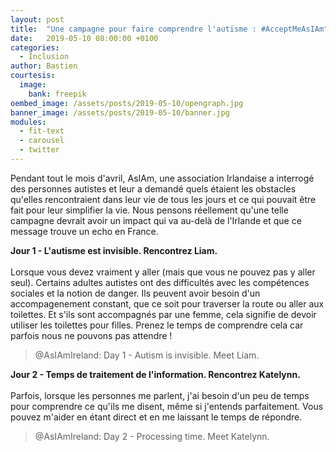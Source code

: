 ```yaml
---
layout: post
title:  "Une campagne pour faire comprendre l'autisme : #AcceptMeAsIAm"
date:   2019-05-10 08:00:00 +0100
categories:
  - Inclusion
author: Bastien
courtesis:
  image:
    bank: freepik
oembed_image: /assets/posts/2019-05-10/opengraph.jpg
banner_image: /assets/posts/2019-05-10/banner.jpg
modules:
  - fit-text
  - carousel
  - twitter
---
```


Pendant tout le mois d'avril, AsIAm, une association Irlandaise a interrogé des personnes autistes et leur a demandé quels étaient les obstacles qu'elles rencontraient dans leur vie de tous les jours et ce qui pouvait être fait pour leur simplifier la vie.
Nous pensons réellement qu'une telle campagne devrait avoir un impact qui va au-delà de l'Irlande et que ce message trouve un echo en France.


<div class="center">
<amp-carousel width="600" height="1200" layout="intrinsic" type="slides" class="white" id="carousel">
 <div class="slide">
  <amp-fit-text width="600" height="400" layout="responsive" max-font-size="17">
   <strong>Jour 1 - L'autisme est invisible. Rencontrez Liam.</strong><br /><br />
   Lorsque vous devez vraiment y aller (mais que vous ne pouvez pas y aller seul).
   Certains adultes autistes ont des difficultés avec les compétences sociales et la notion de danger.
   Ils peuvent avoir besoin d'un accompagenement constant, que ce soit pour traverser la route ou aller aux toilettes.
   Et s'ils sont accompagnés par une femme, cela signifie de devoir utiliser les toilettes pour filles.
   Prenez le temps de comprendre cela car parfois nous ne pouvons pas attendre&nbsp;!
  </amp-fit-text>
  <amp-twitter width="600" height="800" data-tweetid="1113414191283671041"><blockquote placeholder>
   @AsIAmIreland: Day 1 - Autism is invisible. Meet Liam.
   </blockquote></amp-twitter>
 </div>

 <div class="slide">
  <amp-fit-text width="600" height="400" layout="responsive" max-font-size="17">
   <strong>Jour 2 - Temps de traitement de l'information. Rencontrez Katelynn.</strong><br /><br />
   Parfois, lorsque les personnes me parlent, j'ai besoin d'un peu de temps pour comprendre ce qu'ils me disent, même si j'entends parfaitement.
   Vous pouvez m'aider en étant direct et en me laissant le temps de répondre.
  </amp-fit-text>
  <amp-twitter width="600" height="800" data-tweetid="1113741232130461696"><blockquote placeholder>
   @AsIAmIreland: Day 2 - Processing time. Meet Katelynn.
   </blockquote></amp-twitter>
 </div>
</amp-carousel>



</div>
